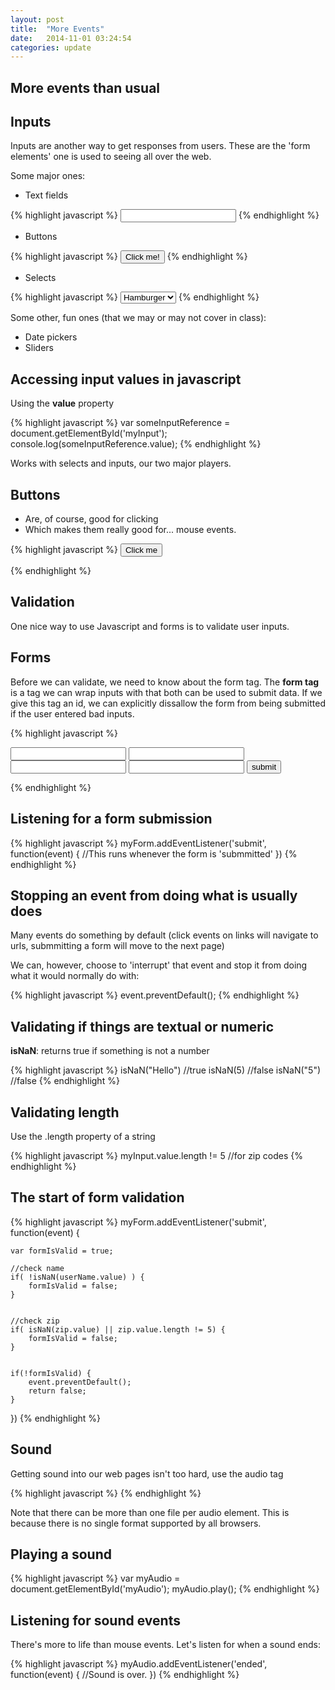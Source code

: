 ```yaml
---
layout: post
title:  "More Events"
date:   2014-11-01 03:24:54
categories: update
---
```


More events than usual
---------------------------

Inputs
---------------------------

Inputs are another way to get responses from users. These are the 'form elements' one is used to seeing all over the web.

Some major ones:

- Text fields

{% highlight javascript %}
<input id='someId'></input>
{% endhighlight %}

- Buttons

{% highlight javascript %}
<input id='someId' type='button' value='Click me!'></input>
{% endhighlight %}


- Selects

{% highlight javascript %}
<select id='someId'>
	<option value="hamburger">Hamburger</option>
	<option value="hotdog">Hotdog</option>
</select>
{% endhighlight %}


Some other, fun ones (that we may or may not cover in class):

- Date pickers
- Sliders

Accessing input values in javascript
--------------------------

Using the **value** property

{% highlight javascript %}
var someInputReference = document.getElementById('myInput');
console.log(someInputReference.value);
{% endhighlight %}


Works with selects and inputs, our two major players.

Buttons
--------------------------

- Are, of course, good for clicking
- Which makes them really good for... mouse events.

{% highlight javascript %}
<input type='button' id='myButton' value='Click me'></input>
<script>
	var buttonRef = document.getElementById('myButton');

	myButton.addEventListener('click', function(event) {
		//This runs whenever our button is clicked
		//In programmer terms that is 'neat'
	})
</script>
{% endhighlight %}


Validation
---------------------------

One nice way to use Javascript and forms is to validate user inputs.

Forms
--------------------------

Before we can validate, we need to know about the form tag.
The **form tag** is a tag we can wrap inputs with that both can be used to submit data. If we give this tag an id, we can explicitly dissallow the form from being submitted if the user entered bad inputs.

{% highlight javascript %}
<!-- for testing purposes, this is set to 'google', but really should be a backend script -->
<form action="www.google.com" id="myForm">
	<input id="userName"></input>
	<input id="zip"></input>
	<input id="email"></input>
	<input id="phone"></input>
	<input type="submit" value="submit" />
</form>
{% endhighlight %}


Listening for a form submission
---------------------------

{% highlight javascript %}
myForm.addEventListener('submit', function(event) {
	//This runs whenever the form is 'submmitted'
})
{% endhighlight %}


Stopping an event from doing what is usually does
---------------------------

Many events do something by default (click events on links will navigate to urls, submmitting a form will move to the next page)

We can, however, choose to 'interrupt' that event and stop it from doing what it would normally do with:

{% highlight javascript %}
event.preventDefault();
{% endhighlight %}


Validating if things are textual or numeric
--------------------------

**isNaN**: returns true if something is not a number

{% highlight javascript %}
isNaN("Hello") //true
isNaN(5) //false
isNaN("5") //false
{% endhighlight %}


Validating length
---------------------------

Use the .length property of a string

{% highlight javascript %}
myInput.value.length != 5 //for zip codes
{% endhighlight %}


The start of form validation
---------------------------

{% highlight javascript %}
myForm.addEventListener('submit', function(event) {
				
	var formIsValid = true;

	//check name
	if( !isNaN(userName.value) ) {
		formIsValid = false;
	}


	//check zip
	if( isNaN(zip.value) || zip.value.length != 5) {
		formIsValid = false;
	}


	if(!formIsValid) {
		event.preventDefault();
    	return false;
	}
})
{% endhighlight %}


Sound
---------------------------

Getting sound into our web pages isn't too hard, use the audio tag

{% highlight javascript %}
<audio id="myAudio">
  <source src="horse.wav" type="audio/wav">
  <source src="horse.mp3" type="audio/mpeg">
</audio>
{% endhighlight %}


Note that there can be more than one file per audio element. This is because there is no single format supported by all browsers.

Playing a sound
----------------------------

{% highlight javascript %}
var myAudio = document.getElementById('myAudio');
myAudio.play();
{% endhighlight %}


Listening for sound events
----------------------------

There's more to life than mouse events.
Let's listen for when a sound ends:

{% highlight javascript %}
myAudio.addEventListener('ended', function(event) {
	//Sound is over.
})
{% endhighlight %}